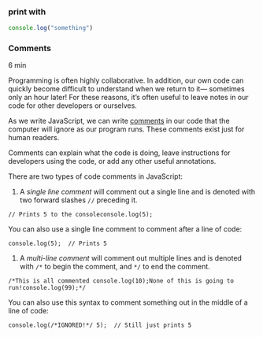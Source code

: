 ### print with
```javascript
console.log("something")
```



### Comments

6 min

Programming is often highly collaborative. In addition, our own code can quickly become difficult to understand when we return to it— sometimes only an hour later! For these reasons, it’s often useful to leave notes in our code for other developers or ourselves.

As we write JavaScript, we can write [comments](https://www.codecademy.com/resources/docs/javascript/comments?page_ref=catalog) in our code that the computer will ignore as our program runs. These comments exist just for human readers.

Comments can explain what the code is doing, leave instructions for developers using the code, or add any other useful annotations.

There are two types of code comments in JavaScript:

1. A _single line comment_ will comment out a single line and is denoted with two forward slashes `//` preceding it.

```
// Prints 5 to the consoleconsole.log(5);
```

You can also use a single line comment to comment after a line of code:

```
console.log(5);  // Prints 5 
```

1. A _multi-line comment_ will comment out multiple lines and is denoted with `/*` to begin the comment, and `*/` to end the comment.

```
/*This is all commented console.log(10);None of this is going to run!console.log(99);*/
```

You can also use this syntax to comment something out in the middle of a line of code:

```
console.log(/*IGNORED!*/ 5);  // Still just prints 5 
```

